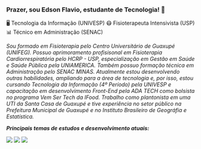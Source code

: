 ### Prazer, sou Edson Flavio, estudante de Tecnologia! 👋

🖥️ Tecnologia da Informação (UNIVESP)
😷 Fisioterapeuta Intensivista (USP)
📊 Técnico em Administração (SENAC)

*Sou formado em Fisioterapia pelo Centro Universitário de Guaxupé (UNIFEG). Possuo aprimoramento profisisonal em Fisioterapia Cardiorrespiratória pelo HCRP - USP, especialização em Gestão em Saúde e Saúde Pública pela UNIAMERICA. Também possuo formação técnica em Administração pelo SENAC MINAS. Atualmente estou desenvolvendo outras habilidades, ampliando para a área de tecnologia e, por isso, estou cursando Tecnologia da Informação (4º Período) pela UNIVESP e capacitação em desenvolvimento Front-End pela ADA TECH como bolsista no programa Vem Ser Tech da IFood. Trabalho como plantonista em uma UTI da Santa Casa de Guaxupé e tive experiência no setor público na Prefeitura Municipal de Guaxupé e no Instituto Brasileiro de Geográfia e Estatística.* 

***Principais temas de estudos e desenvolvimento atuais:***

<img src="https://img.shields.io/badge/javascript-%23323330.svg?style=for-the-badge&logo=javascript&logoColor=%23F7DF1E"> <img src="https://img.shields.io/badge/html5-%23E34F26.svg?style=for-the-badge&logo=html5&logoColor=white"> <img src="https://img.shields.io/badge/react-%2320232a.svg?style=for-the-badge&logo=react&logoColor=%2361DAFB">



<!--
**Edsonflaviobr/Edsonflaviobr** is a ✨ _special_ ✨ repository because its `README.md` (this file) appears on your GitHub profile.

Here are some ideas to get you started:

- 🔭 I’m currently working on ...
- 🌱 I’m currently learning ...
- 👯 I’m looking to collaborate on ...
- 🤔 I’m looking for help with ...
- 💬 Ask me about ...
- 📫 How to reach me: ...
- 😄 Pronouns: ...
- ⚡ Fun fact: ...
-->
